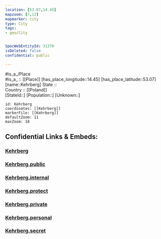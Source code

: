 ```yaml
---
location: [53.07,14.45] 
mapzoom: [7,12] 
mapmarker: city 
type: City
tags:
- geo/City


SpocWebEntityId: 31370
isDeleted: false
confidential: public

---
```

#is_a_/Place  
#is_a_ :: [[Place]] 
[has_place_longitude::14.45] 
[has_place_latitude::53.07] 
[name::Kehrberg] 
State ::  
Country :: [[Poland]]  
[StateId::] 
[Population::] 
[Unknown::] 


```leaflet
id: Kehrberg
coordinates: [[Kehrberg]] 
markerFile: [[Kehrberg]] 
defaultZoom: 11 
maxZoom: 18
```


## Confidential Links & Embeds: 

### [Kehrberg](/_Standards/Earth/Continent/Europe/Europe~East/Poland/Provinces~Poland/West_Pomeranian/City/Kehrberg.md) 

### [Kehrberg.public](/_public/Earth/Continent/Europe/Europe~East/Poland/Provinces~Poland/West_Pomeranian/City/Kehrberg.public.md) 

### [Kehrberg.internal](/_internal/Earth/Continent/Europe/Europe~East/Poland/Provinces~Poland/West_Pomeranian/City/Kehrberg.internal.md) 

### [Kehrberg.protect](/_protect/Earth/Continent/Europe/Europe~East/Poland/Provinces~Poland/West_Pomeranian/City/Kehrberg.protect.md) 

### [Kehrberg.private](/_private/Earth/Continent/Europe/Europe~East/Poland/Provinces~Poland/West_Pomeranian/City/Kehrberg.private.md) 

### [Kehrberg.personal](/_personal/Earth/Continent/Europe/Europe~East/Poland/Provinces~Poland/West_Pomeranian/City/Kehrberg.personal.md) 

### [Kehrberg.secret](/_secret/Earth/Continent/Europe/Europe~East/Poland/Provinces~Poland/West_Pomeranian/City/Kehrberg.secret.md)

